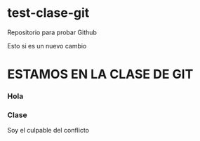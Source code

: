 # test-clase-git
Repositorio para probar Github


Esto si es un nuevo cambio

# ESTAMOS EN LA CLASE DE GIT

### Hola
### Clase 


Soy el culpable del conflicto


